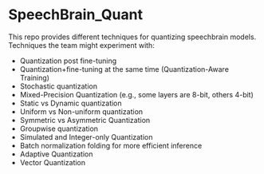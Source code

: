# SpeechBrain_Quant

This repo provides different techniques for quantizing speechbrain models. Techniques the team might experiment with:

* Quantization post fine-tuning
* Quantization+fine-tuning at the same time (Quantization-Aware Training)
* Stochastic quantization
* Mixed-Precision Quantization (e.g., some layers are 8-bit, others 4-bit)
* Static vs Dynamic quantization
* Uniform vs Non-uniform quantization
* Symmetric vs Asymmetric Quantization
* Groupwise quantization
* Simulated and Integer-only Quantization
* Batch normalization folding for more efficient inference
* Adaptive Quantization
* Vector Quantization